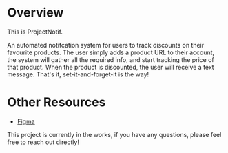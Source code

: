 # Overview

This is ProjectNotif.

An automated notifcation system for users to track discounts on their favourite products. The user simply adds a product URL to their account, the system will gather all the required info, and start tracking the price of that product. When the product is discounted, the user will receive a text message. That's it, set-it-and-forget-it is the way!

# Other Resources

 - [Figma](https://www.figma.com/file/ynjeCPct7udkLBg1YJBxmu/NotifProject?type=design&node-id=0-1&mode=design)

This project is currently in the works, if you have any questions, please feel free to reach out directly!